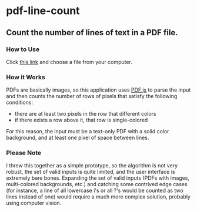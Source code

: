 # pdf-line-count

## Count the number of lines of text in a PDF file.

### How to Use

Click [this link](https://st234pa.github.io/pdf-line-count/) and choose a file from your computer.

### How it Works
PDFs are basically images, so this application uses [PDF.js](https://mozilla.github.io/pdf.js/) to parse the input and then counts the number of rows of pixels that satisfy the following conditions:
- there are at least two pixels in the row that different colors
- if there exists a row above it, that row is single-colored

For this reason, the input must be a text-only PDF with a solid color background, and at least one pixel of space between lines.
### Please Note
I threw this together as a simple prototype, so the algorithm is not very robust,
the set of valid inputs is quite limited,
and the user interface is extremely bare bones.
Expanding the set of valid inputs (PDFs with images, multi-colored backgrounds, etc.) and catching some contrived edge cases (for instance, a line of all lowercase i's or all ?'s would be counted as two lines instead of one)
would require a much more complex solution, probably using computer vision.
